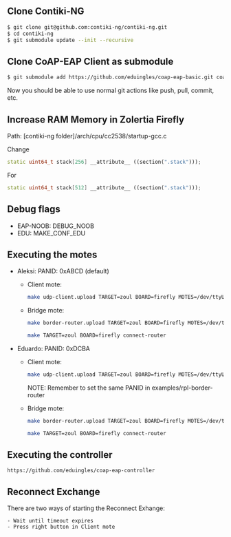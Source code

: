 

## Clone Contiki-NG

```bash
$ git clone git@github.com:contiki-ng/contiki-ng.git
$ cd contiki-ng
$ git submodule update --init --recursive
```

## Clone CoAP-EAP Client as submodule

```bash
$ git submodule add https://github.com/eduingles/coap-eap-basic.git coap-eap-basic
```

Now you should be able to use normal git actions like push, pull, commit, etc.

## Increase RAM Memory in Zolertia Firefly
Path: [contiki-ng folder]/arch/cpu/cc2538/startup-gcc.c

Change 
```cpp
static uint64_t stack[256] __attribute__ ((section(".stack")));
```
For 
```cpp
static uint64_t stack[512] __attribute__ ((section(".stack")));
```

## Debug flags
- EAP-NOOB: DEBUG_NOOB
- EDU: MAKE_CONF_EDU

## Executing the motes
 - Aleksi:  PANID: 0xABCD (default)
    - Client mote:
        ```bash
        make udp-client.upload TARGET=zoul BOARD=firefly MOTES=/dev/ttyUSB1 login
        ```

    - Bridge mote:

        ```bash
        make border-router.upload TARGET=zoul BOARD=firefly MOTES=/dev/ttyUSB0
        ```

        ```bash
        make TARGET=zoul BOARD=firefly connect-router
        ```

 - Eduardo: PANID: 0xDCBA
    - Client mote:
        ```bash
        make udp-client.upload TARGET=zoul BOARD=firefly MOTES=/dev/ttyUSB1 MAKE_ALTERNATIVE_PANID=1 MAKE_CONF_EDU=1 WERROR=0 login
        ```
        NOTE: Remember to set the same PANID in examples/rpl-border-router

    - Bridge mote:

        ```bash
        make border-router.upload TARGET=zoul BOARD=firefly MOTES=/dev/ttyUSB0
        ```

        ```bash
        make TARGET=zoul BOARD=firefly connect-router
        ```

## Executing the controller
    https://github.com/eduingles/coap-eap-controller

## Reconnect Exchange 
There are two ways of starting the Reconnect Exhange:

    - Wait until timeout expires
    - Press right button in Client mote


